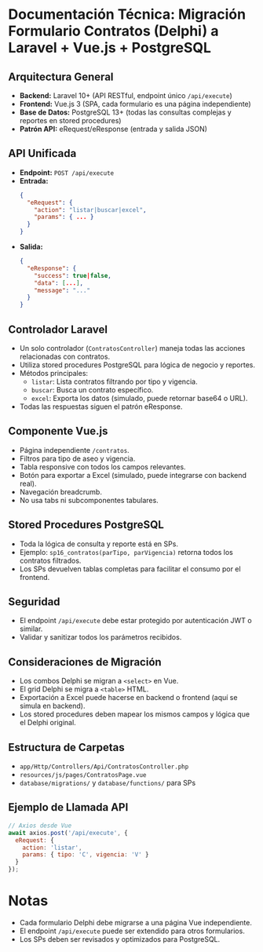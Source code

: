 # Documentación Técnica: Migración Formulario Contratos (Delphi) a Laravel + Vue.js + PostgreSQL

## Arquitectura General
- **Backend:** Laravel 10+ (API RESTful, endpoint único `/api/execute`)
- **Frontend:** Vue.js 3 (SPA, cada formulario es una página independiente)
- **Base de Datos:** PostgreSQL 13+ (todas las consultas complejas y reportes en stored procedures)
- **Patrón API:** eRequest/eResponse (entrada y salida JSON)

## API Unificada
- **Endpoint:** `POST /api/execute`
- **Entrada:**
  ```json
  {
    "eRequest": {
      "action": "listar|buscar|excel",
      "params": { ... }
    }
  }
  ```
- **Salida:**
  ```json
  {
    "eResponse": {
      "success": true|false,
      "data": [...],
      "message": "..."
    }
  }
  ```

## Controlador Laravel
- Un solo controlador (`ContratosController`) maneja todas las acciones relacionadas con contratos.
- Utiliza stored procedures PostgreSQL para lógica de negocio y reportes.
- Métodos principales:
  - `listar`: Lista contratos filtrando por tipo y vigencia.
  - `buscar`: Busca un contrato específico.
  - `excel`: Exporta los datos (simulado, puede retornar base64 o URL).
- Todas las respuestas siguen el patrón eResponse.

## Componente Vue.js
- Página independiente `/contratos`.
- Filtros para tipo de aseo y vigencia.
- Tabla responsive con todos los campos relevantes.
- Botón para exportar a Excel (simulado, puede integrarse con backend real).
- Navegación breadcrumb.
- No usa tabs ni subcomponentes tabulares.

## Stored Procedures PostgreSQL
- Toda la lógica de consulta y reporte está en SPs.
- Ejemplo: `sp16_contratos(parTipo, parVigencia)` retorna todos los contratos filtrados.
- Los SPs devuelven tablas completas para facilitar el consumo por el frontend.

## Seguridad
- El endpoint `/api/execute` debe estar protegido por autenticación JWT o similar.
- Validar y sanitizar todos los parámetros recibidos.

## Consideraciones de Migración
- Los combos Delphi se migran a `<select>` en Vue.
- El grid Delphi se migra a `<table>` HTML.
- Exportación a Excel puede hacerse en backend o frontend (aquí se simula en backend).
- Los stored procedures deben mapear los mismos campos y lógica que el Delphi original.

## Estructura de Carpetas
- `app/Http/Controllers/Api/ContratosController.php`
- `resources/js/pages/ContratosPage.vue`
- `database/migrations/` y `database/functions/` para SPs

## Ejemplo de Llamada API
```js
// Axios desde Vue
await axios.post('/api/execute', {
  eRequest: {
    action: 'listar',
    params: { tipo: 'C', vigencia: 'V' }
  }
});
```

# Notas
- Cada formulario Delphi debe migrarse a una página Vue independiente.
- El endpoint `/api/execute` puede ser extendido para otros formularios.
- Los SPs deben ser revisados y optimizados para PostgreSQL.
